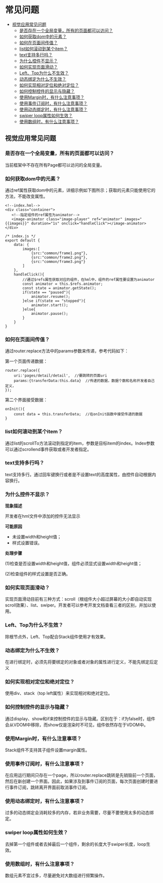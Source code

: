 # 常见问题<a name="ZH-CN_TOPIC_0000001055049072"></a>

-   [视觉应用常见问题](#section147421736145813)
    -   [是否存在一个全局变量，所有的页面都可以访问？](#section294382614018)
    -   [如何获取dom中的元素？](#section1423713435019)
    -   [如何在页面间传值？](#section119822143117)
    -   [list如何滚动到某个item？](#section188663819111)
    -   [text支持多行吗？](#section205741157418)
    -   [为什么控件不显示？](#section1345810151025)
    -   [如何实现页面滑动？](#section1724052813218)
    -   [Left、Top为什么不生效？](#section34659571520)
    -   [动态绑定为什么不生效？](#section1758881511313)
    -   [如何实现相对定位和绝对定位？](#section1378730235)
    -   [如何控制控件的显示与隐藏？](#section1243424718312)
    -   [使用Margin时，有什么注意事项？](#section7923357414)
    -   [使用事件订阅时，有什么注意事项？](#section91641925548)
    -   [使用动态绑定时，有什么注意事项？](#section1292412431744)
    -   [swiper loop属性如何生效？](#section1136434952)
    -   [使用数组时，有什么注意事项？](#section1979819133510)


## 视觉应用常见问题<a name="section147421736145813"></a>

### 是否存在一个全局变量，所有的页面都可以访问？<a name="section294382614018"></a>

当前框架中不存在所有Page都可以访问的全局变量。

### 如何获取dom中的元素？<a name="section1423713435019"></a>

通过ref属性获取dom中的元素，详细示例如下图所示；获取的元素只能使用它的方法，不能改变属性。

```
<!--index.hml-->
<div class="container">
   <!--指定组件的ref属性为animator-->
   <image-animator class="image-player" ref="animator" images="{{images}}" duration="1s" onclick="handleClick"></image-animator>
</div>

/* index.js */
export default {
    data: {
        images:[
            {src:"common/frame1.png"},
            {src:"common/frame2.png"},
            {src:"common/frame3.png"}
        ]
    },
    handleClick(){
        //通过$refs属性获取对应的组件，在hml中，组件的ref属性要设置为animator
        const animator = this.$refs.animator;
        const state = animator.getState();
        if(state == "paused"){
            animator.resume();
        }else if(state == "stopped"){
            animator.start();
        }else{
            animator.pause();
        }
    }
}
```

### 如何在页面间传值？<a name="section119822143117"></a>

通过router.replace方法中的params参数来传递，参考代码如下：

第一个页面传递数据：

```
router.replace({
    uri:'pages/detail/detail',  //要跳转的页面uri
    params:{transferData:this.data}  //传递的数据，数据个数和名称开发者自己定义，
});
```

第二个界面接受数据：

```
onInit(){
    const data = this.transferData;  //在onInit函数中接受传递的数据
}  
```

### list如何滚动到某个item？<a name="section188663819111"></a>

通过list的scrollTo方法滚动到指定的item，参数是目标item的index。Index参数可以通过scrollend事件获取或者开发者指定。

### text支持多行吗？<a name="section205741157418"></a>

text支持多行。通过回车键换行或者是不设置text的高度属性，由控件自动根据内容换行。

### 为什么控件不显示？<a name="section1345810151025"></a>

**现象描述**

开发者在hml文件中添加的控件无法显示

**可能原因**

-   未设置width和height值；
-   样式设置错误。

**处理步骤**

\(1\)检查是否设置width和height值，组件必须显式设置width和height值；

\(2\)检查组件的样式设置是否正确。

### 如何实现页面滑动？<a name="section1724052813218"></a>

实现页面滑动目前有三种方式：scroll（根组件大小超过屏幕的大小即自动实现scroll效果）、list、swiper。开发者可以参考开发文档查看三者的区别，并加以使用。

### Left、Top为什么不生效？<a name="section34659571520"></a>

除根节点外，Left、Top配合Stack组件使用才有效果。

### 动态绑定为什么不生效？<a name="section1758881511313"></a>

在进行绑定时，必须先将要绑定的对象或者对象的属性进行定义，不能先绑定后定义

### 如何实现相对定位和绝对定位？<a name="section1378730235"></a>

使用div、stack（top left属性）来实现相对和绝对定位。

### 如何控制控件的显示与隐藏？<a name="section1243424718312"></a>

通过display、show和if来控制控件的显示与隐藏。区别在于：if为false时，组件会从VDOM中移除，而show仅是渲染时不可见，组件依然存在于VDOM中。

### 使用Margin时，有什么注意事项？<a name="section7923357414"></a>

Stack组件不支持其子组件设置margin属性。

### 使用事件订阅时，有什么注意事项？<a name="section91641925548"></a>

在应用运行期间只存在一个page，所以router.replace跳转是先销毁前一个页面，然后在新创建一个界面。因此，如果涉及到事件订阅的页面，每次页面创建时要进行事件订阅，跳转离开界面前取消事件订阅。

### 使用动态绑定时，有什么注意事项？<a name="section1292412431744"></a>

过多的动态绑定会消耗较多的内存，若非业务需要，尽量不要使用太多的动态绑定。

### swiper loop属性如何生效？<a name="section1136434952"></a>

去掉第一个组件或者去掉最后一个组件，剩余的长度大于swiper长度，loop生效。

### 使用数组时，有什么注意事项？<a name="section1979819133510"></a>

数组元素不宜过多，尽量避免对大数组进行频繁操作。

